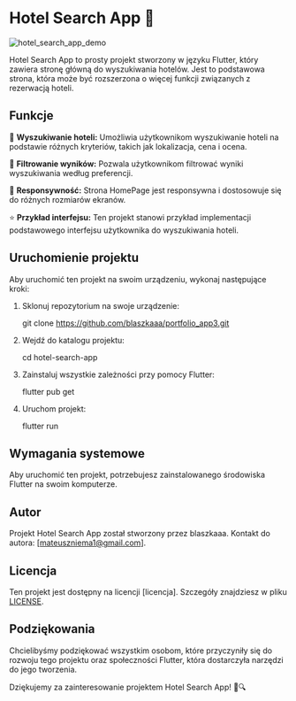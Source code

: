 # Hotel Search App 🏨

![hotel_search_app_demo](link_do_zrzutu_ekranu.png)

Hotel Search App to prosty projekt stworzony w języku Flutter, który zawiera stronę główną do wyszukiwania hotelów. Jest to podstawowa strona, która może być rozszerzona o więcej funkcji związanych z rezerwacją hoteli.

## Funkcje

🏨 **Wyszukiwanie hoteli:** Umożliwia użytkownikom wyszukiwanie hoteli na podstawie różnych kryteriów, takich jak lokalizacja, cena i ocena.

🔎 **Filtrowanie wyników:** Pozwala użytkownikom filtrować wyniki wyszukiwania według preferencji.

📱 **Responsywność:** Strona HomePage jest responsywna i dostosowuje się do różnych rozmiarów ekranów.

⭐ **Przykład interfejsu:** Ten projekt stanowi przykład implementacji podstawowego interfejsu użytkownika do wyszukiwania hoteli.

## Uruchomienie projektu

Aby uruchomić ten projekt na swoim urządzeniu, wykonaj następujące kroki:

1. Sklonuj repozytorium na swoje urządzenie:
  
   git clone https://github.com/blaszkaaa/portfolio_app3.git
   

2. Wejdź do katalogu projektu:
  
   cd hotel-search-app
  

3. Zainstaluj wszystkie zależności przy pomocy Flutter:
  
   flutter pub get
   

4. Uruchom projekt:
  
   flutter run
   

## Wymagania systemowe

Aby uruchomić ten projekt, potrzebujesz zainstalowanego środowiska Flutter na swoim komputerze.

## Autor

Projekt Hotel Search App został stworzony przez blaszkaaa. Kontakt do autora: [mateuszniema1@gmail.com].

## Licencja

Ten projekt jest dostępny na licencji [licencja]. Szczegóły znajdziesz w pliku [LICENSE](LICENSE).

## Podziękowania

Chcielibyśmy podziękować wszystkim osobom, które przyczyniły się do rozwoju tego projektu oraz społeczności Flutter, która dostarczyła narzędzi do jego tworzenia.

Dziękujemy za zainteresowanie projektem Hotel Search App! 🏨🔍

